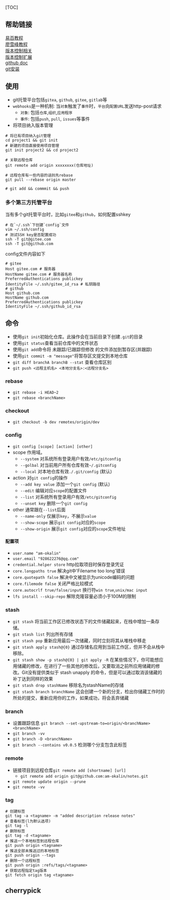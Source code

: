 [TOC]
## 帮助链接
[易百教程](https://www.yiibai.com/git)  
[廖雪峰教程](https://www.liaoxuefeng.com/)  
[版本控制相关](https://www.cnblogs.com/kevingrace/category/860276.html)  
[版本控制扩展](https://www.cnblogs.com/onelikeone/p/6857932.html)  
[github doc](https://docs.github.com/cn)  
[git安装](http://git-scm.com/download )

## 使用
- git托管平台包括`gitea`, `github`, `gitee`, `gitlab`等
- `webhooks`是一种机制: 当`对象`触发了`事件`时，`平台`向`配置URL`发送http-post请求
    + `对象`: 包括`仓库`,`组织`,`应用程序`
    + `事件`: 包括`push`, `pull`, `issues`等事件
- 将项目纳入版本管理
```shell
# 将已有项目纳入git管理
cd project1 && git init
# 新建的项目直接使用项目管理
git init project2 && cd project2

# 关联远程仓库
git remote add origin xxxxxxxx(仓库地址)

# 远程仓库有一些内容的话则先rebase
git pull --rebase origin master

# git add && commmit && push
```

### 多个第三方托管平台
当有多个git托管平台时，比如`gitee`和`github`，如何配置sshkey
```shell
# 在`~/.ssh`下创建`config`文件
vim ~/.ssh/config
# 测试SSH key是否配置成功
ssh -T git@gitee.com
ssh -T git@github.com
```
config文件内容如下
```shell
# gitee
Host gitee.com # 服务器
HostName gitee.com # 服务器名称
PreferredAuthentications publickey
IdentityFile ~/.ssh/gitee_id_rsa # 私钥路径
# github
Host github.com
HostName github.com
PreferredAuthentications publickey
IdentityFile ~/.ssh/github_id_rsa
```

## 命令
- 使用`git init`初始化仓库。此操作会在当前目录下创建`.git`的目录
- 使用`git status`查看当前仓库中的文件状态
- 使用`git add`命令将 未跟踪/已跟踪但修改 的文件添加到暂存区(并跟踪)
- 使用`git commit -m "message"`将暂存区文提交到本地仓库
- `git diff branchA branchB --stat` 查看仓库区别
- `git push <远程主机名> <本地分支名>:<远程分支名>`

### rebase
- `git rebase -i HEAD~2`
- `git rebase <branchName>`

### checkout
- `git checkout -b dev remotes/origin/dev`


### config
- `git config [scope] [action] [other]`
- scope 作用域。
    + `--system` 对系统所有登录用户有效`/etc/gitconfig`
    + `--golbal` 对当前用户所有仓库有效`~/.gitconfig`
    + `--local`  对本地仓库有效`./.git/config` (默认)
- action 对`git config`的操作
    + `--add key value` 添加一个`git config` (默认)
    + `--edit` 编辑对应`scope`的配置文件
    + `--list` 对系统所有登录用户有效`/etc/gitconfig`
    + `--unset key`  删除一个`git config`
- other 通常跟在`--list`后面
    + `--name-only` 仅展示`key`，不展示`value`
    + `--show-scope` 展示`git config`对应的`scope`
    + `--show-origin` 展示`git config`对应的`scope`文件地址

#### 配置项
- `user.name "am-okalin"`
- `user.email "928622276@qq.com"`
- `credential.helper store` http拉取项目时保存登录凭证
- `core.longpaths true` 解决git中'Filename too long'错误
- `core.quotepath false` 解决中文被显示为unicode编码的问题
- `core.filemode false` 关闭严格比较模式
- `core.autocrlf true/false/input` 换行符`win true`,`unix/mac input`
- `lfs install --skip-repo` 解除克隆容量必须小于100M的限制

### stash
- `git stash` 将当前工作区已修改状态下的文件储藏起来，在栈中增加一条存储。
- `git stash list` 列出所有存储
- `git stash pop` 重新应用最后一次储藏，同时立刻将其从堆栈中移走
- `git stash apply stash@{0}` 通过存储名应用到当前工作区，但并不会从栈中移除。
- `git stash show -p stash@{0} | git apply -R` 在某些情况下，你可能想应用储藏的修改，在进行了一些其他的修改后，又要取消之前所应用储藏的修改。Git没有提供类似于 stash unapply 的命令，但是可以通过取消该储藏的补丁达到同样的效果
- `git stash drop stashName` 移除名为stashName的存储
- `git stash branch branchName` 这会创建一个新的分支，检出你储藏工作时的所处的提交，重新应用你的工作，如果成功，将会丢弃储藏

### branch
- 设置跟踪信息 `git branch --set-upstream-to=origin/<branchName> <branchName>`
- `git branch -vv`
- `git branch -D <branchName>`
- `git branch --contains v0.0.5` 检测哪个分支包含此标签

### remote
- 链接项目到远程仓库`git remote add [shortname] [url]`
    + `git remote add origin git@github.com:am-okalin/notes.git`
- `git remote update origin --prune`
- `git remote -vv`

### tag
```shell
# 创建标签
git tag -a <tagname> -m "added description release notes" 
# 查看标签(l为默认选项)
git tag -l 
# 删除标签
git tag -d <tagname>
# 推送一个本地标签到远程仓库
git push origin <tagname>
# 推送全部未推送过的本地标签
git push origin --tags
# 删除一个远程标签
git push origin :refs/tags/<tagname>
# 获取远程指定tag版本
git fetch origin tag <tagname>
```

## cherrypick